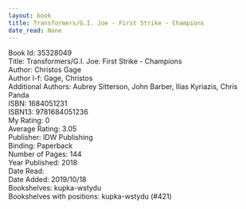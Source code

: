 ```yaml
---
layout: book
title: Transformers/G.I. Joe - First Strike - Champions
date_read: None
---
```


Book Id: 35328049<br />
Title: Transformers/G.I. Joe: First Strike - Champions<br />
Author: Christos Gage<br />
Author l-f: Gage, Christos<br />
Additional Authors: Aubrey Sitterson, John Barber, Ilias Kyriazis, Chris Panda<br />
ISBN: 1684051231<br />
ISBN13: 9781684051236<br />
My Rating: 0<br />
Average Rating: 3.05<br />
Publisher: IDW Publishing<br />
Binding: Paperback<br />
Number of Pages: 144<br />
Year Published: 2018<br />
Date Read: <br />
Date Added: 2019/10/18<br />
Bookshelves: kupka-wstydu<br />
Bookshelves with positions: kupka-wstydu (#421)<br />

